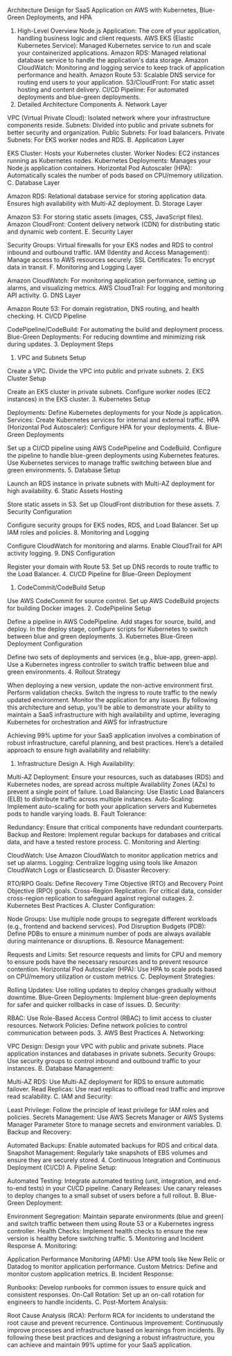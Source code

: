 Architecture Design for SaaS Application on AWS with Kubernetes, Blue-Green Deployments, and HPA

1. High-Level Overview
Node.js Application: The core of your application, handling business logic and client requests.
AWS EKS (Elastic Kubernetes Service): Managed Kubernetes service to run and scale your containerized applications.
Amazon RDS: Managed relational database service to handle the application's data storage.
Amazon CloudWatch: Monitoring and logging service to keep track of application performance and health.
Amazon Route 53: Scalable DNS service for routing end users to your application.
S3/CloudFront: For static asset hosting and content delivery.
CI/CD Pipeline: For automated deployments and blue-green deployments.
2. Detailed Architecture Components
A. Network Layer

VPC (Virtual Private Cloud): Isolated network where your infrastructure components reside.
Subnets: Divided into public and private subnets for better security and organization.
Public Subnets: For load balancers.
Private Subnets: For EKS worker nodes and RDS.
B. Application Layer

EKS Cluster: Hosts your Kubernetes cluster.
Worker Nodes: EC2 instances running as Kubernetes nodes.
Kubernetes Deployments: Manages your Node.js application containers.
Horizontal Pod Autoscaler (HPA): Automatically scales the number of pods based on CPU/memory utilization.
C. Database Layer

Amazon RDS: Relational database service for storing application data. Ensures high availability with Multi-AZ deployment.
D. Storage Layer

Amazon S3: For storing static assets (images, CSS, JavaScript files).
Amazon CloudFront: Content delivery network (CDN) for distributing static and dynamic web content.
E. Security Layer

Security Groups: Virtual firewalls for your EKS nodes and RDS to control inbound and outbound traffic.
IAM (Identity and Access Management): Manage access to AWS resources securely.
SSL Certificates: To encrypt data in transit.
F. Monitoring and Logging Layer

Amazon CloudWatch: For monitoring application performance, setting up alarms, and visualizing metrics.
AWS CloudTrail: For logging and monitoring API activity.
G. DNS Layer

Amazon Route 53: For domain registration, DNS routing, and health checking.
H. CI/CD Pipeline

CodePipeline/CodeBuild: For automating the build and deployment process.
Blue-Green Deployments: For reducing downtime and minimizing risk during updates.
3. Deployment Steps
1. VPC and Subnets Setup

Create a VPC.
Divide the VPC into public and private subnets.
2. EKS Cluster Setup

Create an EKS cluster in private subnets.
Configure worker nodes (EC2 instances) in the EKS cluster.
3. Kubernetes Setup

Deployments: Define Kubernetes deployments for your Node.js application.
Services: Create Kubernetes services for internal and external traffic.
HPA (Horizontal Pod Autoscaler): Configure HPA for your deployments.
4. Blue-Green Deployments

Set up a CI/CD pipeline using AWS CodePipeline and CodeBuild.
Configure the pipeline to handle blue-green deployments using Kubernetes features.
Use Kubernetes services to manage traffic switching between blue and green environments.
5. Database Setup

Launch an RDS instance in private subnets with Multi-AZ deployment for high availability.
6. Static Assets Hosting

Store static assets in S3.
Set up CloudFront distribution for these assets.
7. Security Configuration

Configure security groups for EKS nodes, RDS, and Load Balancer.
Set up IAM roles and policies.
8. Monitoring and Logging

Configure CloudWatch for monitoring and alarms.
Enable CloudTrail for API activity logging.
9. DNS Configuration

Register your domain with Route 53.
Set up DNS records to route traffic to the Load Balancer.
4. CI/CD Pipeline for Blue-Green Deployment
1. CodeCommit/CodeBuild Setup

Use AWS CodeCommit for source control.
Set up AWS CodeBuild projects for building Docker images.
2. CodePipeline Setup

Define a pipeline in AWS CodePipeline.
Add stages for source, build, and deploy.
In the deploy stage, configure scripts for Kubernetes to switch between blue and green deployments.
3. Kubernetes Blue-Green Deployment Configuration

Define two sets of deployments and services (e.g., blue-app, green-app).
Use a Kubernetes ingress controller to switch traffic between blue and green environments.
4. Rollout Strategy

When deploying a new version, update the non-active environment first.
Perform validation checks.
Switch the ingress to route traffic to the newly updated environment.
Monitor the application for any issues.
By following this architecture and setup, you'll be able to demonstrate your ability to maintain a SaaS infrastructure with high availability and uptime, leveraging Kubernetes for orchestration and AWS for infrastructure

Achieving 99% uptime for your SaaS application involves a combination of robust infrastructure, careful planning, and best practices. Here’s a detailed approach to ensure high availability and reliability:

1. Infrastructure Design
A. High Availability:

Multi-AZ Deployment: Ensure your resources, such as databases (RDS) and Kubernetes nodes, are spread across multiple Availability Zones (AZs) to prevent a single point of failure.
Load Balancing: Use Elastic Load Balancers (ELB) to distribute traffic across multiple instances.
Auto-Scaling: Implement auto-scaling for both your application servers and Kubernetes pods to handle varying loads.
B. Fault Tolerance:

Redundancy: Ensure that critical components have redundant counterparts.
Backup and Restore: Implement regular backups for databases and critical data, and have a tested restore process.
C. Monitoring and Alerting:

CloudWatch: Use Amazon CloudWatch to monitor application metrics and set up alarms.
Logging: Centralize logging using tools like Amazon CloudWatch Logs or Elasticsearch.
D. Disaster Recovery:

RTO/RPO Goals: Define Recovery Time Objective (RTO) and Recovery Point Objective (RPO) goals.
Cross-Region Replication: For critical data, consider cross-region replication to safeguard against regional outages.
2. Kubernetes Best Practices
A. Cluster Configuration:

Node Groups: Use multiple node groups to segregate different workloads (e.g., frontend and backend services).
Pod Disruption Budgets (PDB): Define PDBs to ensure a minimum number of pods are always available during maintenance or disruptions.
B. Resource Management:

Requests and Limits: Set resource requests and limits for CPU and memory to ensure pods have the necessary resources and to prevent resource contention.
Horizontal Pod Autoscaler (HPA): Use HPA to scale pods based on CPU/memory utilization or custom metrics.
C. Deployment Strategies:

Rolling Updates: Use rolling updates to deploy changes gradually without downtime.
Blue-Green Deployments: Implement blue-green deployments for safer and quicker rollbacks in case of issues.
D. Security:

RBAC: Use Role-Based Access Control (RBAC) to limit access to cluster resources.
Network Policies: Define network policies to control communication between pods.
3. AWS Best Practices
A. Networking:

VPC Design: Design your VPC with public and private subnets. Place application instances and databases in private subnets.
Security Groups: Use security groups to control inbound and outbound traffic to your instances.
B. Database Management:

Multi-AZ RDS: Use Multi-AZ deployment for RDS to ensure automatic failover.
Read Replicas: Use read replicas to offload read traffic and improve read scalability.
C. IAM and Security:

Least Privilege: Follow the principle of least privilege for IAM roles and policies.
Secrets Management: Use AWS Secrets Manager or AWS Systems Manager Parameter Store to manage secrets and environment variables.
D. Backup and Recovery:

Automated Backups: Enable automated backups for RDS and critical data.
Snapshot Management: Regularly take snapshots of EBS volumes and ensure they are securely stored.
4. Continuous Integration and Continuous Deployment (CI/CD)
A. Pipeline Setup:

Automated Testing: Integrate automated testing (unit, integration, and end-to-end tests) in your CI/CD pipeline.
Canary Releases: Use canary releases to deploy changes to a small subset of users before a full rollout.
B. Blue-Green Deployment:

Environment Segregation: Maintain separate environments (blue and green) and switch traffic between them using Route 53 or a Kubernetes ingress controller.
Health Checks: Implement health checks to ensure the new version is healthy before switching traffic.
5. Monitoring and Incident Response
A. Monitoring:

Application Performance Monitoring (APM): Use APM tools like New Relic or Datadog to monitor application performance.
Custom Metrics: Define and monitor custom application metrics.
B. Incident Response:

Runbooks: Develop runbooks for common issues to ensure quick and consistent responses.
On-Call Rotation: Set up an on-call rotation for engineers to handle incidents.
C. Post-Mortem Analysis:

Root Cause Analysis (RCA): Perform RCA for incidents to understand the root cause and prevent recurrence.
Continuous Improvement: Continuously improve processes and infrastructure based on learnings from incidents.
By following these best practices and designing a robust infrastructure, you can achieve and maintain 99% uptime for your SaaS application. 
